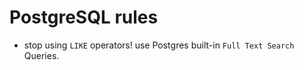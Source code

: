 # PostgreSQL rules

- stop using `LIKE` operators! use Postgres built-in `Full Text Search` Queries.

